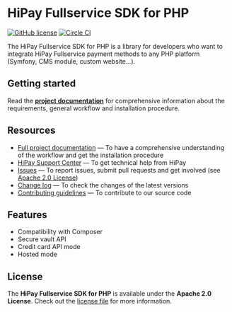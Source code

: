 # HiPay Fullservice SDK for PHP
[![GitHub license](https://img.shields.io/badge/license-Apache%202-blue.svg)](https://raw.githubusercontent.com/hipay/hipay-fullservice-sdk-php/master/LICENSE.md)
[![Circle CI](https://circleci.com/gh/hipay/hipay-fullservice-sdk-php.svg?style=shield&circle-token=65d5d22b23e308ffc54b2884809b7b871a41bc8e)](https://circleci.com/gh/hipay/hipay-fullservice-sdk-php)

The HiPay Fullservice SDK for PHP is a library for developers who want to integrate HiPay Fullservice payment methods to any PHP platform (Symfony, CMS module, custom website...).

## Getting started

Read the **[project documentation][doc-home]** for comprehensive information about the requirements, general workflow and installation procedure.
 

## Resources
- [Full project documentation][doc-home] — To have a comprehensive understanding of the workflow and get the installation procedure
- [HiPay Support Center][hipay-help] — To get technical help from HiPay
- [Issues][project-issues] — To report issues, submit pull requests and get involved (see [Apache 2.0 License][project-license])
- [Change log][project-changelog] — To check the changes of the latest versions
- [Contributing guidelines][project-contributing] — To contribute to our source code

## Features

- Compatibility with Composer
- Secure vault API
- Credit card API mode
- Hosted mode

## License

The **HiPay Fullservice SDK for PHP** is available under the **Apache 2.0 License**. Check out the [license file][project-license] for more information.


[doc-home]: https://github.com/hipay/hipay-fullservice-sdk-php/wiki
[hipay-help]: http://help.hipay.com
[project-issues]: https://github.com/hipay/hipay-fullservice-sdk-php/issues
[project-license]: LICENSE.md
[project-changelog]: CHANGELOG.md
[project-contributing]: CONTRIBUTING.md
